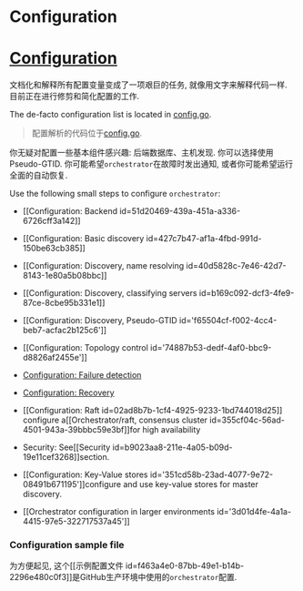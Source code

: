 # Configuration
# [Configuration](https://github.com/openark/orchestrator/blob/master/docs/configuration.md)
文档化和解释所有配置变量变成了一项艰巨的任务, 就像用文字来解释代码一样. 目前正在进行修剪和简化配置的工作.

The de-facto configuration list is located in [config.go](https://github.com/openark/orchestrator/blob/master/go/config/config.go).

> 配置解析的代码位于[config.go](https://github.com/openark/orchestrator/blob/master/go/config/config.go).

你无疑对配置一些基本组件感兴趣: 后端数据库、主机发现. 你可以选择使用Pseudo-GTID. 你可能希望`orchestrator`在故障时发出通知, 或者你可能希望运行全面的自动恢复.

Use the following small steps to configure `orchestrator`:

* [[Configuration: Backend id=51d20469-439a-451a-a336-6726cff3a142]] 
* [[Configuration: Basic discovery id=427c7b47-af1a-4fbd-991d-150be63cb385]] 
* [[Configuration: Discovery, name resolving id=40d5828c-7e46-42d7-8143-1e80a5b08bbc]] 
* [[Configuration: Discovery, classifying servers id=b169c092-dcf3-4fe9-87ce-8cbe95b331e1]] 
* [[Configuration: Discovery, Pseudo-GTID id=&#39;f65504cf-f002-4cc4-beb7-acfac2b125c6&#39;]]
* [[Configuration: Topology control id=&#39;74887b53-dedf-4af0-bbc9-d8826af2455e&#39;]]
* [Configuration: Failure detection](Setup/配置/Configuration%20%20Failure%20detection.md)  
* [Configuration: Recovery](Setup/配置/Configuration%20%20Recovery.md)
* [[Configuration: Raft id=02ad8b7b-1cf4-4925-9233-1bd744018d25]] configure a[[Orchestrator/raft, consensus cluster id=355cf04c-56ad-4501-943a-39bbbc59e3bf]]for high availability

*  Security: See[[Security id=b9023aa8-211e-4a05-b09d-19e11cef3268]]section.
* [[Configuration: Key-Value stores id=&#39;351cd58b-23ad-4077-9e72-08491b671195&#39;]]configure and use key-value stores for master discovery.
* [[Orchestrator configuration in larger environments id=&#39;3d01d4fe-4a1a-4415-97e5-322717537a45&#39;]]

### Configuration sample file
为方便起见, 这个[[示例配置文件 id=f463a4e0-87bb-49e1-b14b-2296e480c0f3]]是GitHub生产环境中使用的`orchestrator`配置.